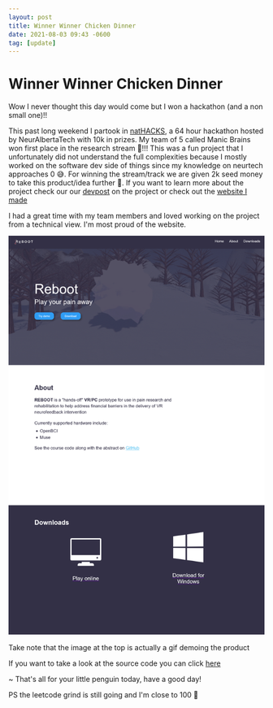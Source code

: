 ```yaml
---
layout: post
title: Winner Winner Chicken Dinner
date: 2021-08-03 09:43 -0600
tag: [update]
---
```


# Winner Winner Chicken Dinner

Wow I never thought this day would come but I won a hackathon (and a non small one)!!

This past long weekend I partook in [natHACKS](https://nathacks.devpost.com/), a 64 hour hackathon hosted by NeurAlbertaTech with 10k in prizes. My team of 5 called Manic Brains won first place in the research stream 🎉!!! This was a fun project that I unfortunately did not understand the full complexities because I mostly worked on the software dev side of things since my knowledge on neurtech approaches 0 😅. For winning the stream/track we are given 2k seed money to take this product/idea further 🤩. If you want to learn more about the project check our our [devpost](https://devpost.com/software/reboot-0eyc7p) on the project or check out the [website I made](https://rebootgame.vercel.app/)

I had a great time with my team members and loved working on the project from a technical view. I'm most proud of the website.

![website_screenshot](../assets/img/other/website_screenshot.png)

Take note that the image at the top is actually a gif demoing the product

If you want to take a look at the source code you can click [here](https://github.com/Zeyu-Li/Reboot)



~ That's all for your little penguin today, have a good day!

PS the leetcode grind is still going and I'm close to 100 👀
